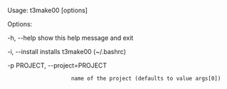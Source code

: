 Usage: t3make00 [options]

Options:

  -h, --help            show this help message and exit

  -i, --install         installs t3make00 (~/.bashrc)

  -p PROJECT, --project=PROJECT
  
                        name of the project (defaults to value args[0])
